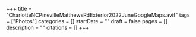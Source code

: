 +++
title = "CharlotteNCPinevilleMatthewsRdExterior2022JuneGoogleMaps.avif"
tags = ["Photos"]
categories = []
startDate = ""
draft = false
pages = []
description = ""
citations = []
+++
